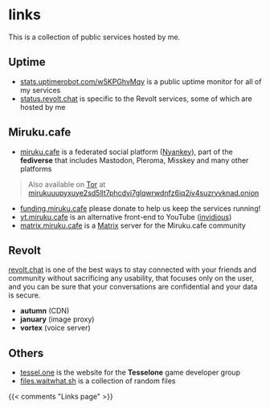 # links

This is a collection of public services hosted by me.

## Uptime
- [stats.uptimerobot.com/w5KPGhvMqy](https://stats.uptimerobot.com/w5KPGhvMqy) is a public uptime monitor for all of my services
- [status.revolt.chat](https://status.revolt.chat/) is specific to the Revolt services, some of which are hosted by me

## Miruku.cafe
- [miruku.cafe](https://miruku.cafe/) is a federated social platform ([Nyankey](https://github.com/mirukucafe/nyankey)), part of the **fediverse** that includes Mastodon, Pleroma, Misskey and many other platforms
> Also available on [Tor](https://torproject.org) at [mirukuuupyxuye2sd5llt7phcdvi7glqwrwdnfz6iq2jv4suzrvvknad.onion](http://mirukuuupyxuye2sd5llt7phcdvi7glqwrwdnfz6iq2jv4suzrvvknad.onion)
- [funding.miruku.cafe](https://funding.miruku.cafe) please donate to help us keep the services running!
- [yt.miruku.cafe](https://yt.miruku.cafe) is an alternative front-end to YouTube ([invidious](https://invidious.io/))
- [matrix.miruku.cafe](https://matrix.miruku.cafe) is a [Matrix](https://matrix.org) server for the Miruku.cafe community

## Revolt
[revolt.chat](https://revolt.chat) is one of the best ways to stay connected with your friends and community without sacrificing any usability, that focuses only on the user, and you can be sure that your conversations are confidential and your data is secure.

- **autumn** (CDN)
- **january** (image proxy)
- **vortex** (voice server)

## Others
- [tessel.one](https://tessel.one) is the website for the **Tesselone** game developer group
- [files.waitwhat.sh](https://files.waitwhat.sh/) is a collection of random files

{{< comments "Links page" >}}
